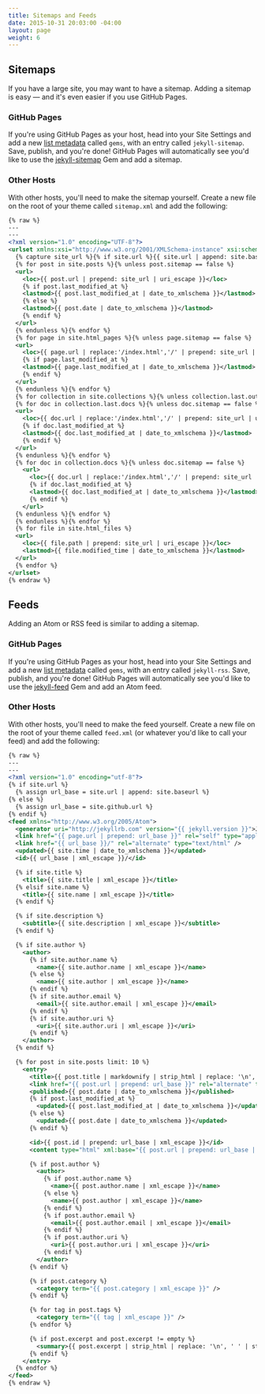 ```yaml
---
title: Sitemaps and Feeds
date: 2015-10-31 20:03:00 -04:00
layout: page
weight: 6
---
```


## Sitemaps

If you have a large site, you may want to have a sitemap. Adding a sitemap is easy — and it's even easier if you use GitHub Pages.

### GitHub Pages

If you're using GitHub Pages as your host, head into your Site Settings and add a new [list metadata](/managing-content/metadata/#list) called `gems`, with an entry called `jekyll-sitemap`. Save, publish, and you're done! GitHub Pages will automatically see you'd like to use the [jekyll-sitemap](https://github.com/jekyll/jekyll-sitemap) Gem and add a sitemap.

### Other Hosts

With other hosts, you'll need to make the sitemap yourself. Create a new file on the root of your theme called `sitemap.xml` and add the following:

~~~ xml
{% raw %}
---
---
<?xml version="1.0" encoding="UTF-8"?>
<urlset xmlns:xsi="http://www.w3.org/2001/XMLSchema-instance" xsi:schemaLocation="http://www.sitemaps.org/schemas/sitemap/0.9 http://www.sitemaps.org/schemas/sitemap/0.9/sitemap.xsd" xmlns="http://www.sitemaps.org/schemas/sitemap/0.9">
  {% capture site_url %}{% if site.url %}{{ site.url | append: site.baseurl }}{% else %}{{ site.github.url }}{% endif %}{% endcapture %}
  {% for post in site.posts %}{% unless post.sitemap == false %}
  <url>
    <loc>{{ post.url | prepend: site_url | uri_escape }}</loc>
    {% if post.last_modified_at %}
    <lastmod>{{ post.last_modified_at | date_to_xmlschema }}</lastmod>
    {% else %}
    <lastmod>{{ post.date | date_to_xmlschema }}</lastmod>
    {% endif %}
  </url>
  {% endunless %}{% endfor %}
  {% for page in site.html_pages %}{% unless page.sitemap == false %}
  <url>
    <loc>{{ page.url | replace:'/index.html','/' | prepend: site_url | uri_escape }}</loc>
    {% if page.last_modified_at %}
    <lastmod>{{ page.last_modified_at | date_to_xmlschema }}</lastmod>
    {% endif %}
  </url>
  {% endunless %}{% endfor %}
  {% for collection in site.collections %}{% unless collection.last.output == false or collection.output == false or collection.label == 'posts' %}
  {% for doc in collection.last.docs %}{% unless doc.sitemap == false %}
  <url>
    <loc>{{ doc.url | replace:'/index.html','/' | prepend: site_url | uri_escape }}</loc>
    {% if doc.last_modified_at %}
    <lastmod>{{ doc.last_modified_at | date_to_xmlschema }}</lastmod>
    {% endif %}
  </url>
  {% endunless %}{% endfor %}
  {% for doc in collection.docs %}{% unless doc.sitemap == false %}
    <url>
      <loc>{{ doc.url | replace:'/index.html','/' | prepend: site_url | uri_escape }}</loc>
      {% if doc.last_modified_at %}
      <lastmod>{{ doc.last_modified_at | date_to_xmlschema }}</lastmod>
      {% endif %}
    </url>
  {% endunless %}{% endfor %}
  {% endunless %}{% endfor %}
  {% for file in site.html_files %}
  <url>
    <loc>{{ file.path | prepend: site_url | uri_escape }}</loc>
    <lastmod>{{ file.modified_time | date_to_xmlschema }}</lastmod>
  </url>
  {% endfor %}
</urlset>
{% endraw %}
~~~

## Feeds

Adding an Atom or RSS feed is similar to adding a sitemap.

### GitHub Pages

If you're using GitHub Pages as your host, head into your Site Settings and add a new [list metadata](/managing-content/metadata/#list) called `gems`, with an entry called `jekyll-rss`. Save, publish, and you're done! GitHub Pages will automatically see you'd like to use the [jekyll-feed](https://github.com/jekyll/jekyll-feed) Gem and add an Atom feed.

### Other Hosts

With other hosts, you'll need to make the feed yourself. Create a new file on the root of your theme called `feed.xml` (or whatever you'd like to call your feed) and add the following:

~~~ xml
{% raw %}
---
---
<?xml version="1.0" encoding="utf-8"?>
{% if site.url %}
  {% assign url_base = site.url | append: site.baseurl %}
{% else %}
  {% assign url_base = site.github.url %}
{% endif %}
<feed xmlns="http://www.w3.org/2005/Atom">
  <generator uri="http://jekyllrb.com" version="{{ jekyll.version }}">Jekyll</generator>
  <link href="{{ page.url | prepend: url_base }}" rel="self" type="application/atom+xml" />
  <link href="{{ url_base }}/" rel="alternate" type="text/html" />
  <updated>{{ site.time | date_to_xmlschema }}</updated>
  <id>{{ url_base | xml_escape }}/</id>

  {% if site.title %}
    <title>{{ site.title | xml_escape }}</title>
  {% elsif site.name %}
    <title>{{ site.name | xml_escape }}</title>
  {% endif %}

  {% if site.description %}
    <subtitle>{{ site.description | xml_escape }}</subtitle>
  {% endif %}

  {% if site.author %}
    <author>
      {% if site.author.name %}
        <name>{{ site.author.name | xml_escape }}</name>
      {% else %}
        <name>{{ site.author | xml_escape }}</name>
      {% endif %}
      {% if site.author.email %}
        <email>{{ site.author.email | xml_escape }}</email>
      {% endif %}
      {% if site.author.uri %}
        <uri>{{ site.author.uri | xml_escape }}</uri>
      {% endif %}
    </author>
  {% endif %}

  {% for post in site.posts limit: 10 %}
    <entry>
      <title>{{ post.title | markdownify | strip_html | replace: '\n', ' ' | strip | xml_escape }}</title>
      <link href="{{ post.url | prepend: url_base }}" rel="alternate" type="text/html" title="{{ post.title | xml_escape }}" />
      <published>{{ post.date | date_to_xmlschema }}</published>
      {% if post.last_modified_at %}
        <updated>{{ post.last_modified_at | date_to_xmlschema }}</updated>
      {% else %}
        <updated>{{ post.date | date_to_xmlschema }}</updated>
      {% endif %}

      <id>{{ post.id | prepend: url_base | xml_escape }}</id>
      <content type="html" xml:base="{{ post.url | prepend: url_base | xml_escape }}">{{ post.content | strip | xml_escape }}</content>

      {% if post.author %}
        <author>
          {% if post.author.name %}
            <name>{{ post.author.name | xml_escape }}</name>
          {% else %}
            <name>{{ post.author | xml_escape }}</name>
          {% endif %}
          {% if post.author.email %}
            <email>{{ post.author.email | xml_escape }}</email>
          {% endif %}
          {% if post.author.uri %}
            <uri>{{ post.author.uri | xml_escape }}</uri>
          {% endif %}
        </author>
      {% endif %}

      {% if post.category %}
        <category term="{{ post.category | xml_escape }}" />
      {% endif %}

      {% for tag in post.tags %}
        <category term="{{ tag | xml_escape }}" />
      {% endfor %}

      {% if post.excerpt and post.excerpt != empty %}
        <summary>{{ post.excerpt | strip_html | replace: '\n', ' ' | strip | xml_escape }}</summary>
      {% endif %}
    </entry>
  {% endfor %}
</feed>
{% endraw %}
~~~

